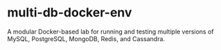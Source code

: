 # multi-db-docker-env
A modular Docker-based lab for running and testing multiple versions of MySQL, PostgreSQL, MongoDB, Redis, and Cassandra.
